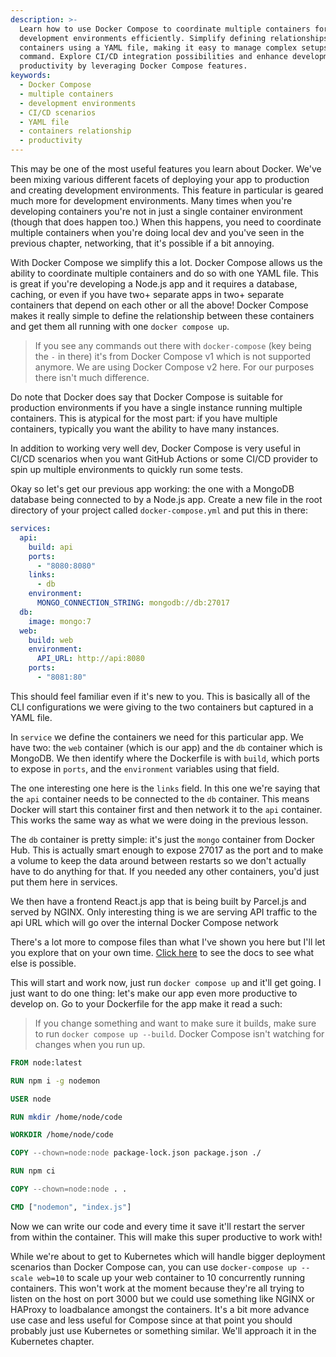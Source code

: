 ```yaml
---
description: >-
  Learn how to use Docker Compose to coordinate multiple containers for
  development environments efficiently. Simplify defining relationships between
  containers using a YAML file, making it easy to manage complex setups with one
  command. Explore CI/CD integration possibilities and enhance development
  productivity by leveraging Docker Compose features.
keywords:
  - Docker Compose
  - multiple containers
  - development environments
  - CI/CD scenarios
  - YAML file
  - containers relationship
  - productivity
---
```


This may be one of the most useful features you learn about Docker. We've been mixing various different facets of deploying your app to production and creating development environments. This feature in particular is geared much more for development environments. Many times when you're developing containers you're not in just a single container environment (though that does happen too.) When this happens, you need to coordinate multiple containers when you're doing local dev and you've seen in the previous chapter, networking, that it's possible if a bit annoying.

With Docker Compose we simplify this a lot. Docker Compose allows us the ability to coordinate multiple containers and do so with one YAML file. This is great if you're developing a Node.js app and it requires a database, caching, or even if you have two+ separate apps in two+ separate containers that depend on each other or all the above! Docker Compose makes it really simple to define the relationship between these containers and get them all running with one `docker compose up`.

> If you see any commands out there with `docker-compose` (key being the `-` in there) it's from Docker Compose v1 which is not supported anymore. We are using Docker Compose v2 here. For our purposes there isn't much difference.

Do note that Docker does say that Docker Compose is suitable for production environments if you have a single instance running multiple containers. This is atypical for the most part: if you have multiple containers, typically you want the ability to have many instances.

In addition to working very well dev, Docker Compose is very useful in CI/CD scenarios when you want GitHub Actions or some CI/CD provider to spin up multiple environments to quickly run some tests.

Okay so let's get our previous app working: the one with a MongoDB database being connected to by a Node.js app. Create a new file in the root directory of your project called `docker-compose.yml` and put this in there:

```yml
services:
  api:
    build: api
    ports:
      - "8080:8080"
    links:
      - db
    environment:
      MONGO_CONNECTION_STRING: mongodb://db:27017
  db:
    image: mongo:7
  web:
    build: web
    environment:
      API_URL: http://api:8080
    ports:
      - "8081:80"
```

This should feel familiar even if it's new to you. This is basically all of the CLI configurations we were giving to the two containers but captured in a YAML file.

In `service` we define the containers we need for this particular app. We have two: the `web` container (which is our app) and the `db` container which is MongoDB. We then identify where the Dockerfile is with `build`, which ports to expose in `ports`, and the `environment` variables using that field.

The one interesting one here is the `links` field. In this one we're saying that the `api` container needs to be connected to the `db` container. This means Docker will start this container first and then network it to the `api` container. This works the same way as what we were doing in the previous lesson.

The `db` container is pretty simple: it's just the `mongo` container from Docker Hub. This is actually smart enough to expose 27017 as the port and to make a volume to keep the data around between restarts so we don't actually have to do anything for that. If you needed any other containers, you'd just put them here in services.

We then have a frontend React.js app that is being built by Parcel.js and served by NGINX. Only interesting thing is we are serving API traffic to the api URL which will go over the internal Docker Compose network

There's a lot more to compose files than what I've shown you here but I'll let you explore that on your own time. [Click here][compose] to see the docs to see what else is possible.

This will start and work now, just run `docker compose up` and it'll get going. I just want to do one thing: let's make our app even more productive to develop on. Go to your Dockerfile for the app make it read a such:

> If you change something and want to make sure it builds, make sure to run `docker compose up --build`. Docker Compose isn't watching for changes when you run up.

```dockerfile
FROM node:latest

RUN npm i -g nodemon

USER node

RUN mkdir /home/node/code

WORKDIR /home/node/code

COPY --chown=node:node package-lock.json package.json ./

RUN npm ci

COPY --chown=node:node . .

CMD ["nodemon", "index.js"]
```

Now we can write our code and every time it save it'll restart the server from within the container. This will make this super productive to work with!

While we're about to get to Kubernetes which will handle bigger deployment scenarios than Docker Compose can, you can use `docker-compose up --scale web=10` to scale up your web container to 10 concurrently running containers. This won't work at the moment because they're all trying to listen on the host on port 3000 but we could use something like NGINX or HAProxy to loadbalance amongst the containers. It's a bit more advance use case and less useful for Compose since at that point you should probably just use Kubernetes or something similar. We'll approach it in the Kubernetes chapter.

[compose]: https://docs.docker.com/compose/compose-file/#compose-file-structure-and-examples
